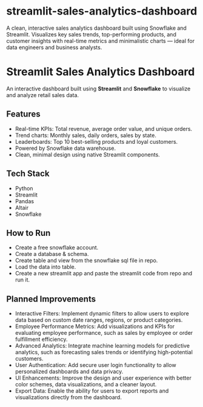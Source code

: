 # streamlit-sales-analytics-dashboard
A clean, interactive sales analytics dashboard built using Snowflake and Streamlit. Visualizes key sales trends, top-performing products, and customer insights with real-time metrics and minimalistic charts — ideal for data engineers and business analysts.

# Streamlit Sales Analytics Dashboard

An interactive dashboard built using **Streamlit** and **Snowflake** to visualize and analyze retail sales data.

## Features

- Real-time KPIs: Total revenue, average order value, and unique orders.
- Trend charts: Monthly sales, daily orders, sales by state.
- Leaderboards: Top 10 best-selling products and loyal customers.
- Powered by Snowflake data warehouse.
- Clean, minimal design using native Streamlit components.

## Tech Stack

- Python
- Streamlit
- Pandas
- Altair
- Snowflake

## How to Run

- Create a free snowflake account.
- Create a database & schema.
- Create table and view from the snowflake sql file in repo.
- Load the data into table.
- Create a new streamlit app and paste the streamlit code from repo and run it.

## Planned Improvements
- Interactive Filters: Implement dynamic filters to allow users to explore data based on custom date ranges, regions, or product categories.
- Employee Performance Metrics: Add visualizations and KPIs for evaluating employee performance, such as sales by employee or order fulfillment efficiency.
- Advanced Analytics: Integrate machine learning models for predictive analytics, such as forecasting sales trends or identifying high-potential customers.
- User Authentication: Add secure user login functionality to allow personalized dashboards and data privacy.
- UI Enhancements: Improve the design and user experience with better color schemes, data visualizations, and a cleaner layout.
- Export Data: Enable the ability for users to export reports and visualizations directly from the dashboard.
